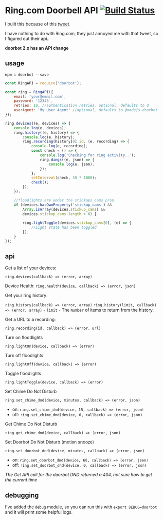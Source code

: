 Ring.com Doorbell API [![Build Status](https://travis-ci.org/davglass/doorbot.svg?branch=master)](https://travis-ci.org/davglass/doorbot)
=====================
I built this because of this [tweet](https://twitter.com/ring/status/816752533137977344).

I have nothing to do with Ring.com, they just annoyed me with that tweet, so I figured out their api..

**doorbot 2.x has an API change**

usage
-----

`npm i doorbot --save`

```js
const RingAPI = require('doorbot');

const ring = RingAPI({
    email: 'your@email.com',
    password: '12345',
    retries: 10, //authentication retries, optional, defaults to 0
    userAgent: 'My User Agent' //optional, defaults to @nodejs-doorbot
});

ring.devices((e, devices) => {
    console.log(e, devices);
    ring.history((e, history) => {
        console.log(e, history);
        ring.recording(history[0].id, (e, recording) => {
            console.log(e, recording);
            const check = () => {
                console.log('Checking for ring activity..');
                ring.dings((e, json) => {
                    console.log(e, json);
                });
            };
            setInterval(check, 30 * 1000);
            check();
        });
    });

    //floodlights are under the stickups_cams prop
    if (devices.hasOwnProperty('stickup_cams') && 
        Array.isArray(devices.stickup_cams) &&
        devices.stickup_cams.length > 0) {
        
        ring.lightToggle(devices.stickup_cams[0], (e) => {
            //Light state has been toggled
        });
    }
});
```

api
---

Get a list of your devices:

`ring.devices(callback) => (error, array)`

Device Health:
`ring.health(device, callback) => (error, json)`

Get your ring history:

`ring.history(callback) => (error, array)`
`ring.history(limit, callback) => (error, array)` - `limit` - The `Number` of items to return from the history.

Get a URL to a recording:

`ring.recording(id, callback) => (error, url)`

Turn on floodlights

`ring.lightOn(device, callback) => (error)`

Turn off floodlights

`ring.lightOff(device, callback) => (error)`

Toggle floodlights

`ring.lightToggle(device, callback) => (error)`

Set Chime Do Not Disturb

`ring.set_chime_dnd(device, minutes, callback) => (error, json)`

* on: `ring.set_chime_dnd(device, 15, callback) => (error, json)`
* off: `ring.set_chime_dnd(device, 0, callback) => (error, json)`

Get Chime Do Not Disturb

`ring.get_chime_dnd(device, callback) => (error, json)`

Set Doorbot Do Not Disturb (motion snooze)

`ring.set_doorbot_dnd(device, minutes, callback) => (error, json)`

* on: `ring.set_doorbot_dnd(device, 60, callback) => (error, json)`
* off: `ring.set_doorbot_dnd(device, 0, callback) => (error, json)`

*The Get API call for the doorbot DND returned a 404, not sure how to get the current time*

debugging
---------

I've added the `debug` module, so you can run this with `export DEBUG=doorbot` and it will print some helpful logs.
